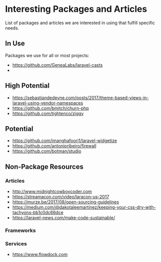 # Interesting Packages and Articles
List of packages and articles we are interested in using that fulfill specific needs.

## In Use
Packages we use for all or most projects:
- https://github.com/GeneaLabs/laravel-casts
- 

## High Potential
- https://sebastiandedeyne.com/posts/2017/theme-based-views-in-laravel-using-vendor-namespaces
- https://github.com/bmitch/churn-php
- https://github.com/tightenco/ziggy

## Potential
- https://github.com/imanghafoori1/laravel-widgetize
- https://github.com/antonioribeiro/firewall
- https://github.com/botman/studio

## Non-Package Resources
### Articles
- http://www.midnightcowboycoder.com
- https://streamacon.com/video/laracon-us-2017
- https://murze.be/2017/08/open-sourcing-guidelines
- https://medium.com/@dakotaleemartinez/keeping-your-css-dry-with-tachyons-bb1c0dc66dce
- https://laravel-news.com/make-code-sustainable/

### Frameworks

### Services
- https://www.flowdock.com
